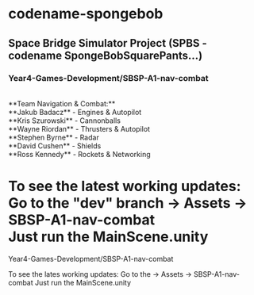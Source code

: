 # codename-spongebob <br />
## Space Bridge Simulator Project (SPBS - codename SpongeBobSquarePants...)<br />
### Year4-Games-Development/SBSP-A1-nav-combat <br />
<br />
**Team Navigation & Combat:** <br />
**Jakub Badacz** - Engines & Autopilot<br />
**Kris Szurowski** - Cannonballs <br />
**Wayne Riordan** - Thrusters & Autopilot <br />
**Stephen Byrne** - Radar <br />
**David Cushen** - Shields <br />
**Ross Kennedy** - Rockets & Networking <br />


To see the latest working updates: <br />
Go to the **"dev"** branch -> Assets -> SBSP-A1-nav-combat <br />
Just run the **MainScene.unity**
=======
Year4-Games-Development/SBSP-A1-nav-combat

To see the lates working updates:
Go to the -> Assets -> SBSP-A1-nav-combat
Just run the MainScene.unity


